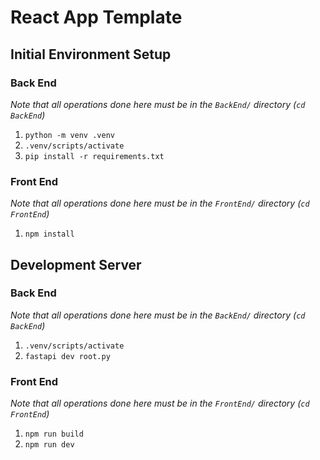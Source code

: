 # React App Template

## Initial Environment Setup

### Back End

_Note that all operations done here must be in the `BackEnd/` directory (`cd BackEnd`)_

1. `python -m venv .venv`
2. `.venv/scripts/activate`
3. `pip install -r requirements.txt`

### Front End

_Note that all operations done here must be in the `FrontEnd/` directory (`cd FrontEnd`)_

1. `npm install`

## Development Server

### Back End

_Note that all operations done here must be in the `BackEnd/` directory (`cd BackEnd`)_

1. `.venv/scripts/activate`
2. `fastapi dev root.py`

### Front End

_Note that all operations done here must be in the `FrontEnd/` directory (`cd FrontEnd`)_

1. `npm run build`
2. `npm run dev`
